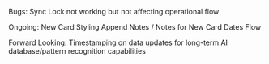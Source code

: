 Bugs:
Sync Lock not working but not affecting operational flow

Ongoing:
New Card Styling
Append Notes / Notes for New Card
Dates Flow

Forward Looking:
Timestamping on data updates for long-term AI database/pattern recognition capabilities

